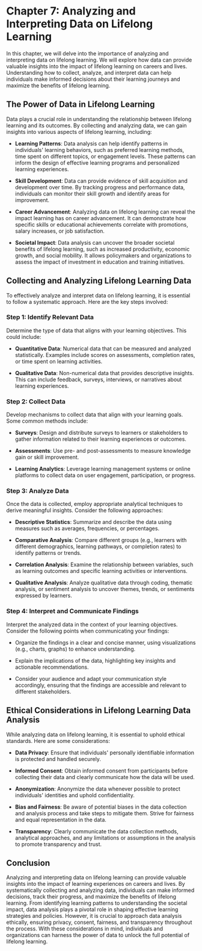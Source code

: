 Chapter 7: Analyzing and Interpreting Data on Lifelong Learning
===============================================================

In this chapter, we will delve into the importance of analyzing and interpreting data on lifelong learning. We will explore how data can provide valuable insights into the impact of lifelong learning on careers and lives. Understanding how to collect, analyze, and interpret data can help individuals make informed decisions about their learning journeys and maximize the benefits of lifelong learning.

The Power of Data in Lifelong Learning
--------------------------------------

Data plays a crucial role in understanding the relationship between lifelong learning and its outcomes. By collecting and analyzing data, we can gain insights into various aspects of lifelong learning, including:

* **Learning Patterns**: Data analysis can help identify patterns in individuals' learning behaviors, such as preferred learning methods, time spent on different topics, or engagement levels. These patterns can inform the design of effective learning programs and personalized learning experiences.

* **Skill Development**: Data can provide evidence of skill acquisition and development over time. By tracking progress and performance data, individuals can monitor their skill growth and identify areas for improvement.

* **Career Advancement**: Analyzing data on lifelong learning can reveal the impact learning has on career advancement. It can demonstrate how specific skills or educational achievements correlate with promotions, salary increases, or job satisfaction.

* **Societal Impact**: Data analysis can uncover the broader societal benefits of lifelong learning, such as increased productivity, economic growth, and social mobility. It allows policymakers and organizations to assess the impact of investment in education and training initiatives.

Collecting and Analyzing Lifelong Learning Data
-----------------------------------------------

To effectively analyze and interpret data on lifelong learning, it is essential to follow a systematic approach. Here are the key steps involved:

### Step 1: Identify Relevant Data

Determine the type of data that aligns with your learning objectives. This could include:

* **Quantitative Data**: Numerical data that can be measured and analyzed statistically. Examples include scores on assessments, completion rates, or time spent on learning activities.

* **Qualitative Data**: Non-numerical data that provides descriptive insights. This can include feedback, surveys, interviews, or narratives about learning experiences.

### Step 2: Collect Data

Develop mechanisms to collect data that align with your learning goals. Some common methods include:

* **Surveys**: Design and distribute surveys to learners or stakeholders to gather information related to their learning experiences or outcomes.

* **Assessments**: Use pre- and post-assessments to measure knowledge gain or skill improvement.

* **Learning Analytics**: Leverage learning management systems or online platforms to collect data on user engagement, participation, or progress.

### Step 3: Analyze Data

Once the data is collected, employ appropriate analytical techniques to derive meaningful insights. Consider the following approaches:

* **Descriptive Statistics**: Summarize and describe the data using measures such as averages, frequencies, or percentages.

* **Comparative Analysis**: Compare different groups (e.g., learners with different demographics, learning pathways, or completion rates) to identify patterns or trends.

* **Correlation Analysis**: Examine the relationship between variables, such as learning outcomes and specific learning activities or interventions.

* **Qualitative Analysis**: Analyze qualitative data through coding, thematic analysis, or sentiment analysis to uncover themes, trends, or sentiments expressed by learners.

### Step 4: Interpret and Communicate Findings

Interpret the analyzed data in the context of your learning objectives. Consider the following points when communicating your findings:

* Organize the findings in a clear and concise manner, using visualizations (e.g., charts, graphs) to enhance understanding.

* Explain the implications of the data, highlighting key insights and actionable recommendations.

* Consider your audience and adapt your communication style accordingly, ensuring that the findings are accessible and relevant to different stakeholders.

Ethical Considerations in Lifelong Learning Data Analysis
---------------------------------------------------------

While analyzing data on lifelong learning, it is essential to uphold ethical standards. Here are some considerations:

* **Data Privacy**: Ensure that individuals' personally identifiable information is protected and handled securely.

* **Informed Consent**: Obtain informed consent from participants before collecting their data and clearly communicate how the data will be used.

* **Anonymization**: Anonymize the data whenever possible to protect individuals' identities and uphold confidentiality.

* **Bias and Fairness**: Be aware of potential biases in the data collection and analysis process and take steps to mitigate them. Strive for fairness and equal representation in the data.

* **Transparency**: Clearly communicate the data collection methods, analytical approaches, and any limitations or assumptions in the analysis to promote transparency and trust.

Conclusion
----------

Analyzing and interpreting data on lifelong learning can provide valuable insights into the impact of learning experiences on careers and lives. By systematically collecting and analyzing data, individuals can make informed decisions, track their progress, and maximize the benefits of lifelong learning. From identifying learning patterns to understanding the societal impact, data analysis plays a pivotal role in shaping effective learning strategies and policies. However, it is crucial to approach data analysis ethically, ensuring privacy, consent, fairness, and transparency throughout the process. With these considerations in mind, individuals and organizations can harness the power of data to unlock the full potential of lifelong learning.
